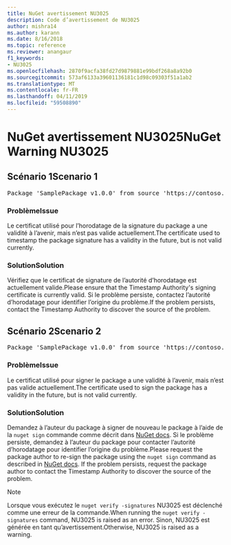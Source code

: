```yaml
---
title: NuGet avertissement NU3025
description: Code d’avertissement de NU3025
author: mishra14
ms.author: karann
ms.date: 8/16/2018
ms.topic: reference
ms.reviewer: anangaur
f1_keywords:
- NU3025
ms.openlocfilehash: 2870f9acfa38fd27d9879881e99bdf268a8a92b0
ms.sourcegitcommit: 573af6133a39601136181c1d98c09303f51a1ab2
ms.translationtype: MT
ms.contentlocale: fr-FR
ms.lasthandoff: 04/11/2019
ms.locfileid: "59508890"
---
```

# <a name="nuget-warning-nu3025"></a><span data-ttu-id="0889c-103">NuGet avertissement NU3025</span><span class="sxs-lookup"><span data-stu-id="0889c-103">NuGet Warning NU3025</span></span>

## <a name="scenario-1"></a><span data-ttu-id="0889c-104">Scénario 1</span><span class="sxs-lookup"><span data-stu-id="0889c-104">Scenario 1</span></span>

<pre>Package 'SamplePackage v1.0.0' from source 'https://contoso.com/index.json': The timestamp signing certificate is not yet valid.</pre>

### <a name="issue"></a><span data-ttu-id="0889c-105">Problème</span><span class="sxs-lookup"><span data-stu-id="0889c-105">Issue</span></span>

<span data-ttu-id="0889c-106">Le certificat utilisé pour l’horodatage de la signature du package a une validité à l’avenir, mais n’est pas valide actuellement.</span><span class="sxs-lookup"><span data-stu-id="0889c-106">The certificate used to timestamp the package signature has a validity in the future, but is not valid currently.</span></span>


### <a name="solution"></a><span data-ttu-id="0889c-107">Solution</span><span class="sxs-lookup"><span data-stu-id="0889c-107">Solution</span></span>

<span data-ttu-id="0889c-108">Vérifiez que le certificat de signature de l’autorité d’horodatage est actuellement valide.</span><span class="sxs-lookup"><span data-stu-id="0889c-108">Please ensure that the Timestamp Authority's signing certificate is currently valid.</span></span> <span data-ttu-id="0889c-109">Si le problème persiste, contactez l’autorité d’horodatage pour identifier l’origine du problème.</span><span class="sxs-lookup"><span data-stu-id="0889c-109">If the problem persists, contact the Timestamp Authority to discover the source of the problem.</span></span>



## <a name="scenario-2"></a><span data-ttu-id="0889c-110">Scénario 2</span><span class="sxs-lookup"><span data-stu-id="0889c-110">Scenario 2</span></span>

<pre>Package 'SamplePackage v1.0.0' from source 'https://contoso.com/index.json': The primary signature's timestamp signing certificate is not yet valid.</pre>

### <a name="issue"></a><span data-ttu-id="0889c-111">Problème</span><span class="sxs-lookup"><span data-stu-id="0889c-111">Issue</span></span>

<span data-ttu-id="0889c-112">Le certificat utilisé pour signer le package a une validité à l’avenir, mais n’est pas valide actuellement.</span><span class="sxs-lookup"><span data-stu-id="0889c-112">The certificate used to sign the package has a validity in the future, but is not valid currently.</span></span>


### <a name="solution"></a><span data-ttu-id="0889c-113">Solution</span><span class="sxs-lookup"><span data-stu-id="0889c-113">Solution</span></span>

<span data-ttu-id="0889c-114">Demandez à l’auteur du package à signer de nouveau le package à l’aide de la `nuget sign` commande comme décrit dans [NuGet docs](https://docs.microsoft.com/en-us/nuget/create-packages/sign-a-package). Si le problème persiste, demandez à l’auteur du package pour contacter l’autorité d’horodatage pour identifier l’origine du problème.</span><span class="sxs-lookup"><span data-stu-id="0889c-114">Please request the package author to re-sign the package using the `nuget sign` command as described in [NuGet docs](https://docs.microsoft.com/en-us/nuget/create-packages/sign-a-package). If the problem persists, request the package author to contact the Timestamp Authority to discover the source of the problem.</span></span>


> [!Note]
> <span data-ttu-id="0889c-115">Lorsque vous exécutez le `nuget verify -signatures` NU3025 est déclenché comme une erreur de la commande.</span><span class="sxs-lookup"><span data-stu-id="0889c-115">When running the `nuget verify -signatures` command, NU3025 is raised as an error.</span></span> <span data-ttu-id="0889c-116">Sinon, NU3025 est générée en tant qu’avertissement.</span><span class="sxs-lookup"><span data-stu-id="0889c-116">Otherwise, NU3025 is raised as a warning.</span></span>